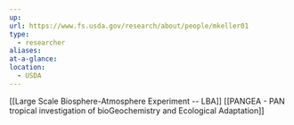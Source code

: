 ```yaml
---
up: 
url: https://www.fs.usda.gov/research/about/people/mkeller01
type:
  - researcher
aliases: 
at-a-glance: 
location:
  - USDA
---
```

[[Large Scale Biosphere-Atmosphere Experiment -- LBA]]
[[PANGEA - PAN tropical investigation of bioGeochemistry and Ecological Adaptation]]